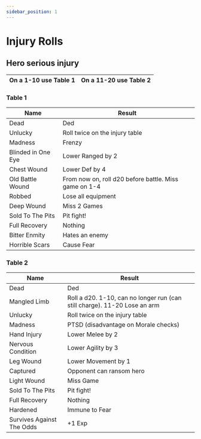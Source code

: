 ```yaml
---
sidebar_position: 1
---
```

# Injury Rolls
## Hero serious injury

| On a 1-10 use Table 1 | On a 11-20 use Table 2 |
| --------------------- | ---------------------- |

### Table 1

| Name               | Result                                                |
| ------------------ | ----------------------------------------------------- |
| Dead               | Ded                                                   |
| Unlucky            | Roll twice on the injury table                        |
| Madness            | Frenzy                                                |
| Blinded in One Eye | Lower Ranged by 2                                     |
| Chest Wound        | Lower Def by 4                                        |
| Old Battle Wound   | From now on, roll d20 before battle. Miss game on 1-4 |
| Robbed             | Lose all equipment                                    |
| Deep Wound         | Miss 2 Games                                          |
| Sold To The Pits   | Pit fight!                                            |
| Full Recovery      | Nothing                                               |
| Bitter Enmity      | Hates an enemy                                        |
| Horrible Scars     | Cause Fear                                            |

### Table 2

| Name                      | Result                                                                    |
| ------------------------- | ------------------------------------------------------------------------- |
| Dead                      | Ded                                                                       |
| Mangled Limb              | Roll a d20. 1-10, can no longer run (can still charge). 11-20 Lose an arm |
| Unlucky                   | Roll twice on the injury table                                            |
| Madness                   | PTSD (disadvantage on Morale checks)                                      |
| Hand Injury               | Lower Melee by 2                                                          |
| Nervous Condition         | Lower Agility by 3                                                        |
| Leg Wound                 | Lower Movement by 1                                                       |
| Captured                  | Opponent can ransom hero                                                  |
| Light Wound               | Miss Game                                                                 |
| Sold To The Pits          | Pit fight!                                                                |
| Full Recovery             | Nothing                                                                   |
| Hardened                  | Immune to Fear                                                            |
| Survives Against The Odds | +1 Exp                                                                    |
